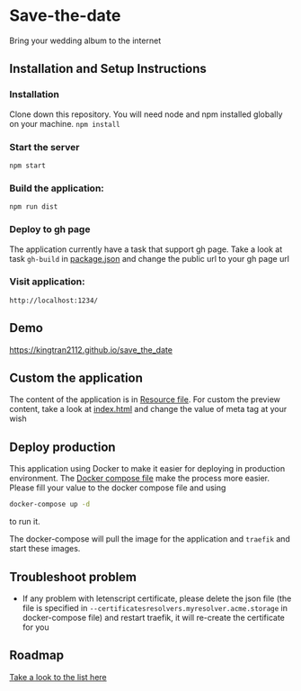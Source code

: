 # Save-the-date
Bring your wedding album to the internet

## Installation and Setup Instructions
### Installation
Clone down this repository. You will need node and npm installed globally on your machine.
`npm install`
### Start the server
`npm start`
### Build the application:
`npm run dist`

### Deploy to gh page
The application currently have a task that support gh page. Take a look at task `gh-build` in [package.json](package.json) and change the public url to your gh page url

### Visit application:
`http://localhost:1234/`

## Demo
https://kingtran2112.github.io/save_the_date

## Custom the application
The content of the application is in [Resource file](src/resources/content.json). For custom the preview content, take a look at [index.html](src/index.html) and change the value of meta tag at your wish

## Deploy production

This application using Docker to make it easier for deploying in production
environment. The [Docker compose file](docker-compose/docker-compose.yml)
make the process more easier. Please fill your value to the docker compose
file and using

```cmd
docker-compose up -d
```

to run it.

The docker-compose will pull the image for the application and `traefik`
and start these images.

## Troubleshoot problem

* If any problem with letenscript certificate, please delete the json file (the file is specified in `--certificatesresolvers.myresolver.acme.storage`
in docker-compose file) and restart traefik, it will re-create the certificate for you
## Roadmap
[Take a look to the list here](Optimize-list.md)
